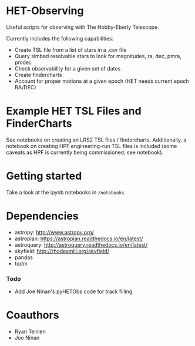 # HET-Observing
Useful scripts for observing with The Hobby-Eberly Telescope.

Currently includes the following capabilities:
- Create TSL file from a list of stars in a .csv file
- Query simbad resolvable stars to look for magnitudes, ra, dec, pmra, pmdec
- Check observability for a given set of dates
- Create findercharts
- Account for proper motions at a given epoch (HET needs current epoch RA/DEC)

# Example HET TSL Files and FinderCharts
See notebooks on creating an LRS2 TSL files / findercharts.
Additionally, a notebook on creating HPF engineering-run TSL files is included (some caveats as HPF is currently being commissioned; see notebook).

# Getting started
Take a look at the ipynb notebooks in `/notebooks`

# Dependencies
- astropy: http://www.astropy.org/
- astroplan: https://astroplan.readthedocs.io/en/latest/
- astroquery: http://astroquery.readthedocs.io/en/latest/
- skyfield: http://rhodesmill.org/skyfield/
- pandas
- tqdm

### Todo
- Add Joe Ninan's pyHETObs code for track filling

# Coauthors
- Ryan Terrien
- Joe Ninan

